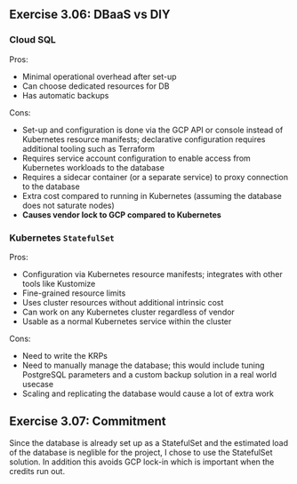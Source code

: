 ## Exercise 3.06: DBaaS vs DIY

### Cloud SQL

Pros:

* Minimal operational overhead after set-up
* Can choose dedicated resources for DB
* Has automatic backups

Cons:

* Set-up and configuration is done via the GCP API or console instead of Kubernetes resource manifests; declarative configuration requires additional tooling such as Terraform
* Requires service account configuration to enable access from Kubernetes workloads to the database
* Requires a sidecar container (or a separate service) to proxy connection to the database
* Extra cost compared to running in Kubernetes (assuming the database does not saturate nodes)
* **Causes vendor lock to GCP compared to Kubernetes**

### Kubernetes `StatefulSet`

Pros:

* Configuration via Kubernetes resource manifests; integrates with other tools like Kustomize
* Fine-grained resource limits
* Uses cluster resources without additional intrinsic cost
* Can work on any Kubernetes cluster regardless of vendor
* Usable as a normal Kubernetes service within the cluster

Cons:

* Need to write the KRPs
* Need to manually manage the database; this would include tuning PostgreSQL parameters and a custom backup solution in a real world usecase
* Scaling and replicating the database would cause a lot of extra work

## Exercise 3.07: Commitment

Since the database is already set up as a StatefulSet and the estimated load of the database is neglible for the project, I chose to use the StatefulSet solution. In addition this avoids GCP lock-in which is important when the credits run out.